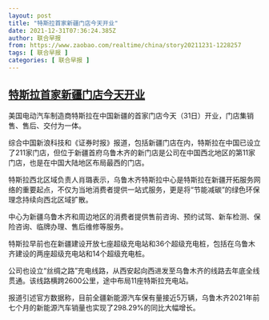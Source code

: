 ```yaml
---
layout: post
title: "特斯拉首家新疆门店今天开业"
date: 2021-12-31T07:36:24.385Z
author: 联合早报
from: https://www.zaobao.com/realtime/china/story20211231-1228257
tags: [ 联合早报 ]
categories: [ 联合早报 ]
---
```

<!--1640957280000-->
[特斯拉首家新疆门店今天开业](https://www.zaobao.com/realtime/china/story20211231-1228257)
------

<div>
<p>美国电动汽车制造商特斯拉在中国新疆的首家门店今天（31日）开业，门店集销售、售后、交付为一体。</p><p>综合中国新浪科技和《证券时报》报道，包括新疆门店在内，特斯拉在中国已设立了211家门店，但位于新疆首府乌鲁木齐的新门店是公司在中国西北地区的第11家门店，也是在中国大陆地区布局最西的门店。</p><p>特斯拉西北区域负责人肖璐表示，乌鲁木齐特斯拉中心是特斯拉在新疆开拓服务网络的重要起点，不仅为当地消费者提供一站式服务，更是将“节能减碳”的绿色环保理念持续向西北区域扩散。</p><section id="imu"><div id="dfp-ad-imu1">        </div></section><p>中心为新疆乌鲁木齐和周边地区的消费者提供售前咨询、预约试驾、新车检测、保险咨询、临牌办理、售后维修等服务。</p><p>特斯拉早前也在新疆建设开放七座超级充电站和36个超级充电桩，包括在乌鲁木齐建设的两座超级充电站和14个超级充电桩。</p><p>公司也设立“丝绸之路”充电线路，从西安起向西进发至乌鲁木齐的线路去年底全线贯通。该线路横跨2600公里，途中布局11座特斯拉充电站。</p><div id="innity-in-post"></div><div id="dfp-ad-midarticlespecial">        </div><p>报道引述官方数据称，目前全疆新能源汽车保有量接近5万辆，乌鲁木齐2021年前七个月的新能源汽车销量也实现了298.29%的同比大幅增长。</p>      <div class="cx_paywall_placeholder" id="sph_cdp_40"></div>
</div>
